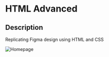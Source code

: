 <!DOCTYPE html>
<html>
<head>
    <title>HTML Advanced</title>
</head>
<body>
     <h1>HTML Advanced</h1>
     <h2>Description</h2>
     <p>Replicating Figma design using HTML and CSS</p>
     <img src="main_part.png" alt="Homepage">
</body>
</html>



